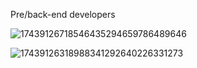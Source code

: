 Pre/back-end developers

![17439126718546435294659786489646](https://github.com/user-attachments/assets/84c390f5-e9e8-4aea-bd65-e5720ff20b1e)

![17439126318988341292640226331273](https://github.com/user-attachments/assets/47b20cbb-36fa-4a04-89f5-1950bce5005b)
